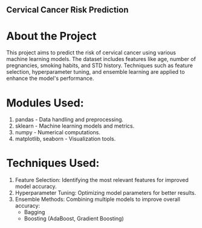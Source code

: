 ## Cervical Cancer Risk Prediction
# About the Project
This project aims to predict the risk of cervical cancer using various machine learning models. The dataset includes features like age, number of pregnancies, smoking habits, and STD history. Techniques such as feature selection, hyperparameter tuning, and ensemble learning are applied to enhance the model's performance.

# Modules Used:
  1. pandas - Data handling and preprocessing.
  2. sklearn - Machine learning models and metrics.
  3. numpy - Numerical computations.
  4. matplotlib, seaborn - Visualization tools.
     
# Techniques Used:
  1. Feature Selection: Identifying the most relevant features for improved model accuracy.
  2. Hyperparameter Tuning: Optimizing model parameters for better results.
  3. Ensemble Methods: Combining multiple models to improve overall accuracy:
     - Bagging
     - Boosting (AdaBoost, Gradient Boosting)
